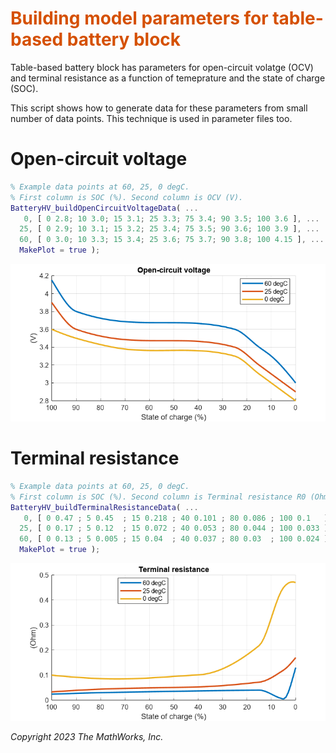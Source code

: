 
# <span style="color:rgb(213,80,0)">Building model parameters for table-based battery block</span>

Table-based battery block has parameters for open-circuit volatge (OCV) and terminal resistance as a function of temeprature and the state of charge (SOC).


This script shows how to generate data for these parameters from small number of data points. This technique is used in parameter files too.

# Open-circuit voltage
```matlab
% Example data points at 60, 25, 0 degC.
% First column is SOC (%). Second column is OCV (V).
BatteryHV_buildOpenCircuitVoltageData( ...
   0, [ 0 2.8; 10 3.0; 15 3.1; 25 3.3; 75 3.4; 90 3.5; 100 3.6 ], ...
  25, [ 0 2.9; 10 3.1; 15 3.2; 25 3.4; 75 3.5; 90 3.6; 100 3.9 ], ...
  60, [ 0 3.0; 10 3.3; 15 3.4; 25 3.6; 75 3.7; 90 3.8; 100 4.15 ], ...
  MakePlot = true );
```

<center><img src="Media/BatteryHV_TableBased_buildParameters_media/figure_0.png" width="602" alt="figure_0.png"></center>

# Terminal resistance
```matlab
% Example data points at 60, 25, 0 degC.
% First column is SOC (%). Second column is Terminal resistance R0 (Ohm).
BatteryHV_buildTerminalResistanceData( ...
   0, [ 0 0.47 ; 5 0.45  ; 15 0.218 ; 40 0.101 ; 80 0.086 ; 100 0.1   ], ...
  25, [ 0 0.17 ; 5 0.12  ; 15 0.072 ; 40 0.053 ; 80 0.044 ; 100 0.033 ], ...
  60, [ 0 0.13 ; 5 0.005 ; 15 0.04  ; 40 0.037 ; 80 0.03  ; 100 0.024 ], ...
  MakePlot = true );
```

<center><img src="Media/BatteryHV_TableBased_buildParameters_media/figure_1.png" width="602" alt="figure_1.png"></center>


*Copyright 2023 The MathWorks, Inc.*

